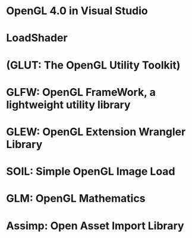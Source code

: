# OpenGL 4.0 in Visual Studio
# LoadShader
# (GLUT: The OpenGL Utility Toolkit)
# GLFW: OpenGL FrameWork, a lightweight utility library
# GLEW: OpenGL Extension Wrangler Library 
# SOIL: Simple OpenGL Image Load
# GLM: OpenGL Mathematics
# Assimp: Open Asset Import Library
